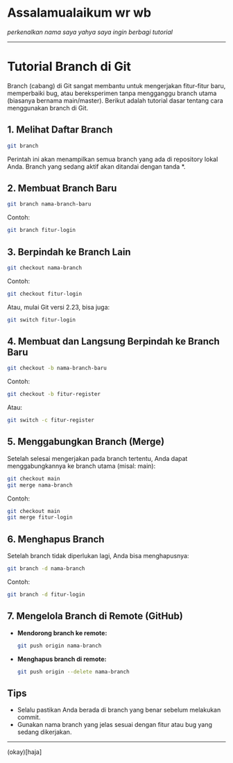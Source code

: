 # Assalamualaikum wr wb 
*perkenalkan nama saya yahya saya ingin berbagi tutorial*
___

# Tutorial Branch di Git

Branch (cabang) di Git sangat membantu untuk mengerjakan fitur-fitur baru, memperbaiki bug, atau bereksperimen tanpa mengganggu branch utama (biasanya bernama main/master). Berikut adalah tutorial dasar tentang cara menggunakan branch di Git.

## 1. Melihat Daftar Branch

```bash
git branch
```
Perintah ini akan menampilkan semua branch yang ada di repository lokal Anda. Branch yang sedang aktif akan ditandai dengan tanda *.

## 2. Membuat Branch Baru

```bash
git branch nama-branch-baru
```
Contoh:
```bash
git branch fitur-login
```

## 3. Berpindah ke Branch Lain

```bash
git checkout nama-branch
```
Contoh:
```bash
git checkout fitur-login
```
Atau, mulai Git versi 2.23, bisa juga:
```bash
git switch fitur-login
```

## 4. Membuat dan Langsung Berpindah ke Branch Baru

```bash
git checkout -b nama-branch-baru
```
Contoh:
```bash
git checkout -b fitur-register
```
Atau:
```bash
git switch -c fitur-register
```

## 5. Menggabungkan Branch (Merge)

Setelah selesai mengerjakan pada branch tertentu, Anda dapat menggabungkannya ke branch utama (misal: main):

```bash
git checkout main
git merge nama-branch
```
Contoh:
```bash
git checkout main
git merge fitur-login
```

## 6. Menghapus Branch

Setelah branch tidak diperlukan lagi, Anda bisa menghapusnya:

```bash
git branch -d nama-branch
```
Contoh:
```bash
git branch -d fitur-login
```

## 7. Mengelola Branch di Remote (GitHub)

- **Mendorong branch ke remote:**
  ```bash
  git push origin nama-branch
  ```
- **Menghapus branch di remote:**
  ```bash
  git push origin --delete nama-branch
  ```

## Tips

- Selalu pastikan Anda berada di branch yang benar sebelum melakukan commit.
- Gunakan nama branch yang jelas sesuai dengan fitur atau bug yang sedang dikerjakan.

---

(okay)[haja]
